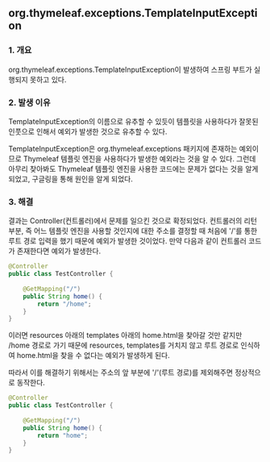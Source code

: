 ## org.thymeleaf.exceptions.TemplateInputException

### 1. 개요

org.thymeleaf.exceptions.TemplateInputException이 발생하여
스프링 부트가 실행되지 못하고 있다.

### 2. 발생 이유

TemplateInputException의 이름으로 유추할 수 있듯이 템플릿을 사용하다가 잘못된 인풋으로 인해서
예외가 발생한 것으로 유추할 수 있다.

TemplateInputException은 org.thymeleaf.exceptions 패키지에 존재하는 예외이므로
Thymeleaf 템플릿 엔진을 사용하다가 발생한 예외라는 것을 알 수 있다.
그런데 아무리 찾아봐도 Thymeleaf 템플릿 엔진을 사용한 코드에는 문제가 없다는 것을 알게 되었고,
구글링을 통해 원인을 알게 되었다.

### 3. 해결

결과는 Controller(컨트롤러)에서 문제를 일으킨 것으로 확정되었다.
컨트롤러의 리턴 부분, 즉 어느 템플릿 엔진을 사용할 것인지에 대한 주소를 결정할 때
처음에 '/'를 통한 루트 경로 입력을 했기 때문에 예외가 발생한 것이었다.
만약 다음과 같이 컨트롤러 코드가 존재한다면 예외가 발생한다.

```java
@Controller
public class TestController {
    
    @GetMapping("/")
    public String home() {
        return "/home";
    }
}
```

이러면 resources 아래의 templates 아래의 home.html을 찾아갈 것만 같지만
/home 경로로 가기 때문에 resources, templates를 거치지 않고 루트 경로로 인식하여
home.html을 찾을 수 없다는 예외가 발생하게 된다.

따라서 이를 해결하기 위해서는 주소의 앞 부분에 '/'(루트 경로)를 제외해주면 정상적으로 동작한다.

```java
@Controller
public class TestController {
    
    @GetMapping("/")
    public String home() {
        return "home";
    }
}
```

